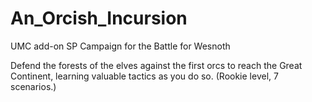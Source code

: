 # An_Orcish_Incursion
UMC add-on SP Campaign for the Battle for Wesnoth

Defend the forests of the elves against the first orcs to reach the Great Continent, learning valuable tactics as you do so.
(Rookie level, 7 scenarios.)
